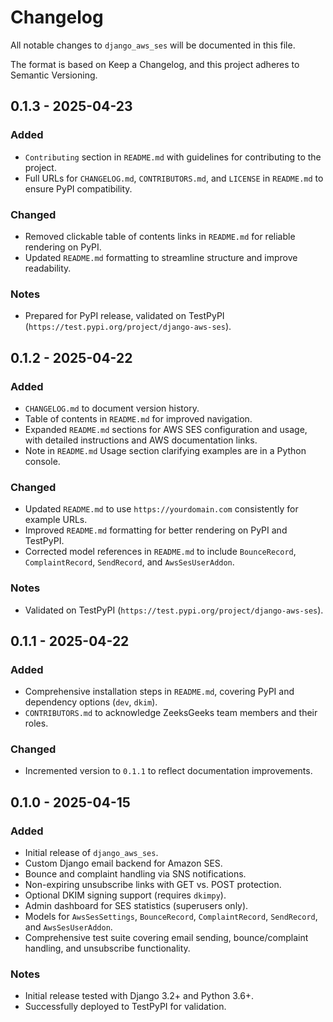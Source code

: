 # Changelog

All notable changes to `django_aws_ses` will be documented in this file.

The format is based on Keep a Changelog, and this project adheres to Semantic Versioning.

## 0.1.3 - 2025-04-23

### Added

- `Contributing` section in `README.md` with guidelines for contributing to the project.
- Full URLs for `CHANGELOG.md`, `CONTRIBUTORS.md`, and `LICENSE` in `README.md` to ensure PyPI compatibility.

### Changed

- Removed clickable table of contents links in `README.md` for reliable rendering on PyPI.
- Updated `README.md` formatting to streamline structure and improve readability.

### Notes

- Prepared for PyPI release, validated on TestPyPI (`https://test.pypi.org/project/django-aws-ses`).

## 0.1.2 - 2025-04-22

### Added

- `CHANGELOG.md` to document version history.
- Table of contents in `README.md` for improved navigation.
- Expanded `README.md` sections for AWS SES configuration and usage, with detailed instructions and AWS documentation links.
- Note in `README.md` Usage section clarifying examples are in a Python console.

### Changed

- Updated `README.md` to use `https://yourdomain.com` consistently for example URLs.
- Improved `README.md` formatting for better rendering on PyPI and TestPyPI.
- Corrected model references in `README.md` to include `BounceRecord`, `ComplaintRecord`, `SendRecord`, and `AwsSesUserAddon`.

### Notes

- Validated on TestPyPI (`https://test.pypi.org/project/django-aws-ses`).

## 0.1.1 - 2025-04-22

### Added

- Comprehensive installation steps in `README.md`, covering PyPI and dependency options (`dev`, `dkim`).
- `CONTRIBUTORS.md` to acknowledge ZeeksGeeks team members and their roles.

### Changed

- Incremented version to `0.1.1` to reflect documentation improvements.

## 0.1.0 - 2025-04-15

### Added

- Initial release of `django_aws_ses`.
- Custom Django email backend for Amazon SES.
- Bounce and complaint handling via SNS notifications.
- Non-expiring unsubscribe links with GET vs. POST protection.
- Optional DKIM signing support (requires `dkimpy`).
- Admin dashboard for SES statistics (superusers only).
- Models for `AwsSesSettings`, `BounceRecord`, `ComplaintRecord`, `SendRecord`, and `AwsSesUserAddon`.
- Comprehensive test suite covering email sending, bounce/complaint handling, and unsubscribe functionality.

### Notes

- Initial release tested with Django 3.2+ and Python 3.6+.
- Successfully deployed to TestPyPI for validation.
